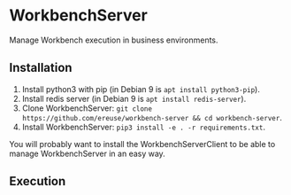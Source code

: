 # WorkbenchServer
Manage Workbench execution in business environments.

## Installation
1. Install python3 with pip (in Debian 9 is `apt install python3-pip`).
2. Install redis server (in Debian 9 is `apt install redis-server`).
3. Clone WorkbenchServer: `git clone https://github.com/ereuse/workbench-server && cd workbench-server`.
4. Install WorkbenchServer: `pip3 install -e . -r requirements.txt`.

You will probably want to install the WorkbenchServerClient to be able to manage
WorkbenchServer in an easy way.

## Execution
